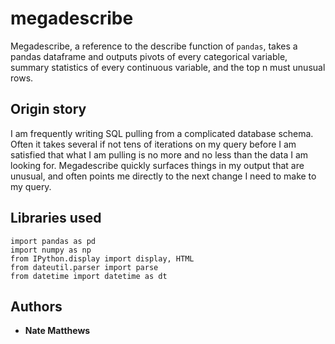 # megadescribe

Megadescribe, a reference to the describe function of `pandas`, takes a pandas dataframe and outputs pivots of every categorical variable, summary statistics of every continuous variable, and the top n must unusual rows.

## Origin story

I am frequently writing SQL pulling from a complicated database schema. Often it takes several if not tens of iterations on my query before I am satisfied that what I am pulling is no more and no less than the data I am looking for. Megadescribe quickly surfaces things in my output that are unusual, and often points me directly to the next change I need to make to my query.

## Libraries used

```
import pandas as pd
import numpy as np
from IPython.display import display, HTML
from dateutil.parser import parse
from datetime import datetime as dt
```

## Authors

* **Nate Matthews**